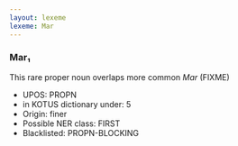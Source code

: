```yaml
---
layout: lexeme
lexeme: Mar
---
```


###  Mar₁

This rare proper noun overlaps more common *Mar* (FIXME)
* UPOS:  PROPN
* in KOTUS dictionary under:  5
* Origin:  finer
* Possible NER class:  FIRST
* Blacklisted:  PROPN-BLOCKING

